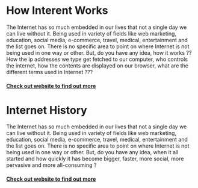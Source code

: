 # How Interent Works

The Internet has so much embedded in our lives that not a single day we can live without it. Being used in variety of fields like web marketing, education, social media, e-commerce, travel, medical, entertainment and the list goes on. There is no specific area to point on where Internet is not being used in one way or other.
But, do you have any idea, how it works ?? How the ip addresses we type get fetched to our computer, who controls the internet, how the contents are displayed on our browser, what are the different terms used in Internet ???

#### [Check out website to find out more](https://vk536.github.io/HowInternetWorks/)

# Internet History

The Internet has so much embedded in our lives that not a single day we can live without it. Being used in variety of fields like web marketing, education, social media, e-commerce, travel, medical, entertainment and the list goes on. 
There is no specific area to point on where Internet is not being used in one way or other. But, do you have any idea, when it all started and how quickly it has become bigger, faster, more social, more pervasive and more all-consuming ?

#### [Check out website to find out more](https://monz123.github.io/InternetProject/)